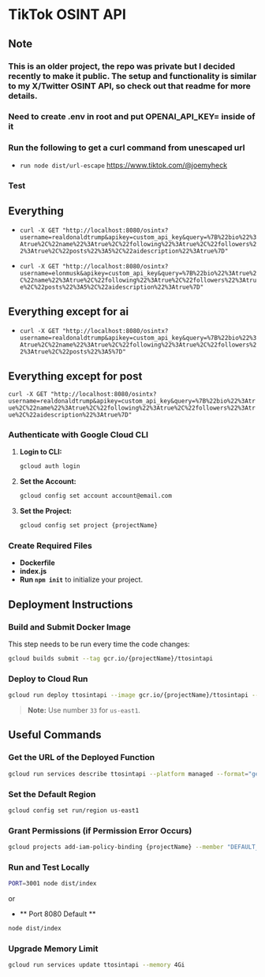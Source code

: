 # TikTok OSINT API

## Note
### This is an older project, the repo was private but I decided recently to make it public. The setup and functionality is similar to my X/Twitter OSINT API, so check out that readme for more details.
### Need to create .env in root and put OPENAI_API_KEY= inside of it
### Run the following to get a curl command from unescaped url
- `run node dist/url-escape`
https://www.tiktok.com/@joemyheck


### Test
## Everything
- `curl -X GET "http://localhost:8080/osintx?username=realdonaldtrump&apikey=custom_api_key&query=%7B%22bio%22%3Atrue%2C%22name%22%3Atrue%2C%22following%22%3Atrue%2C%22followers%22%3Atrue%2C%22posts%22%3A5%2C%22aidescription%22%3Atrue%7D"`

- `curl -X GET "http://localhost:8080/osintx?username=elonmusk&apikey=custom_api_key&query=%7B%22bio%22%3Atrue%2C%22name%22%3Atrue%2C%22following%22%3Atrue%2C%22followers%22%3Atrue%2C%22posts%22%3A5%2C%22aidescription%22%3Atrue%7D"`

## Everything except for ai
- `curl -X GET "http://localhost:8080/osintx?username=realdonaldtrump&apikey=custom_api_key&query=%7B%22bio%22%3Atrue%2C%22name%22%3Atrue%2C%22following%22%3Atrue%2C%22followers%22%3Atrue%2C%22posts%22%3A5%7D"`

## Everything except for post
`curl -X GET "http://localhost:8080/osintx?username=realdonaldtrump&apikey=custom_api_key&query=%7B%22bio%22%3Atrue%2C%22name%22%3Atrue%2C%22following%22%3Atrue%2C%22followers%22%3Atrue%2C%22aidescription%22%3Atrue%7D"`


### Authenticate with Google Cloud CLI
1. **Login to CLI:**
    ```bash
    gcloud auth login
    ```

2. **Set the Account:**
    ```bash
    gcloud config set account account@email.com
    ```

3. **Set the Project:**
    ```bash
    gcloud config set project {projectName}
    ```

### Create Required Files
- **Dockerfile**
- **index.js**
- **Run `npm init`** to initialize your project.

## Deployment Instructions

### Build and Submit Docker Image
This step needs to be run every time the code changes:

```bash
gcloud builds submit --tag gcr.io/{projectName}/ttosintapi
```

### Deploy to Cloud Run
```bash
gcloud run deploy ttosintapi --image gcr.io/{projectName}/ttosintapi --platform managed
```
> **Note:** Use number `33` for `us-east1`.

## Useful Commands

### Get the URL of the Deployed Function
```bash
gcloud run services describe ttosintapi --platform managed --format="get(status.url)"
```

### Set the Default Region
```bash
gcloud config set run/region us-east1
```

### Grant Permissions (if Permission Error Occurs)
```bash
gcloud projects add-iam-policy-binding {projectName} --member "DEFAULT_SERVICE_ACCOUNT_HERE" --role "roles/storage.admin"
```

### Run and Test Locally
```bash
PORT=3001 node dist/index
```
or
- ** Port 8080 Default ** 
```bash
node dist/index
```



### Upgrade Memory Limit
```bash
gcloud run services update ttosintapi --memory 4Gi
```
